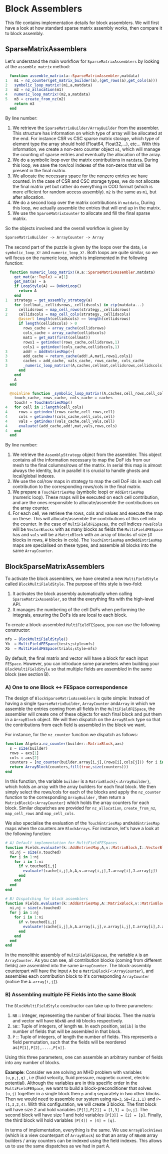 # Block Assemblers

This file contains implementation details for block assemblers. We will first have a look at how standard sparse matrix assembly works, then compare it to block assembly.

## SparseMatrixAssemblers

Let's understand the main workflow for `SparseMatrixAssemblers` by looking at the `assemble_matrix` method:

```julia
  function assemble_matrix(a::SparseMatrixAssembler,matdata)
1   m1 = nz_counter(get_matrix_builder(a),(get_rows(a),get_cols(a)))
2   symbolic_loop_matrix!(m1,a,matdata)
3   m2 = nz_allocation(m1)
4   numeric_loop_matrix!(m2,a,matdata)
5   m3 = create_from_nz(m2)
    return m3
  end
```

By line number:

1) We retrieve the `SparseMatrixBuilder/ArrayBuilder` from the assembler. This structure has information on which type of array will be allocated at the end. For instance CSR vs CSC sparse matrix storage, which type of element type the array should hold (Float64, Float32,...), etc... With this information, we create a non-zero counter object `m1`, which will manage the counting of sparse entries and eventually the allocation of the array.
2) We do a symbolic loop over the matrix contributions in `matdata`. During this loop, we save the row/col indexes of the non-zeros that will be present in the final matrix.
3) We allocate the necessary space for the nonzero entries we have counted. In the case of CSR and CSC storage types, we do not allocate the final matrix yet but rather do everything in COO format (which is more efficient for random access assembly). `m2` is the same as `m1`, but after allocation.
4) We do a second loop over the matrix contributions in `matdata`, During this loop, we actually assemble the entries that will end up in the matrix.
5) We use the `SparseMatrixCounter` to allocate and fill the final sparse matrix.

So the objects involved and the overall workflow is given by

```md
SparseMatrixBuilder -> ArrayCounter -> Array
```

The second part of the puzzle is given by the loops over the data, i.e `symbolic_loop_X!` and `numeric_loop_X!`. Both loops are quite similar, so we will focus on the numeric loop, which is implemented in the following function: 

```julia
  function numeric_loop_matrix!(A,a::SparseMatrixAssembler,matdata)
    get_mat(a::Tuple) = a[1]
    get_mat(a) = a
    if LoopStyle(A) == DoNotLoop()
      return A
    end
1   strategy = get_assembly_strategy(a)
    for (cellmat,_cellidsrows,_cellidscols) in zip(matdata...)
2     cellidsrows = map_cell_rows(strategy,_cellidsrows)
2     cellidscols = map_cell_cols(strategy,_cellidscols)
      @assert length(cellidscols) == length(cellidsrows)
      if length(cellidscols) > 0
        rows_cache = array_cache(cellidsrows)
        cols_cache = array_cache(cellidscols)
        mat1 = get_mat(first(cellmat))
        rows1 = getindex!(rows_cache,cellidsrows,1)
        cols1 = getindex!(cols_cache,cellidscols,1)
3       add! = AddEntriesMap(+)
3       add_cache = return_cache(add!,A,mat1,rows1,cols1)
3       caches = add_cache, vals_cache, rows_cache, cols_cache
3       _numeric_loop_matrix!(A,caches,cellmat,cellidsrows,cellidscols)
      end
    end
    A
  end

  @noinline function _symbolic_loop_matrix!(A,caches,cell_rows,cell_cols,mat1)
    touch_cache, rows_cache, cols_cache = caches
    touch! = TouchEntriesMap()
4   for cell in 1:length(cell_cols)
4     rows = getindex!(rows_cache,cell_rows,cell)
4     cols = getindex!(cols_cache,cell_cols,cell)
4     vals = getindex!(vals_cache,cell_vals,cell)
4     evaluate!(add_cache,add!,mat,vals,rows,cols)
4   end
  end
```

By line number: 
1) We retrieve the `AssemblyStrategy` object from the assembler. This object contains all the information necessary to map the DoF ids from our mesh to the final columns/rows of the matrix. In serial this map is almost always the identity, but in parallel it is crucial to handle ghosts and local/global indexes. 
2) We use the col/row maps in strategy to map the cell DoF ids in each cell contribution to the corresponding rows/cols in the final matrix. 
3) We prepare a `TouchEntriesMap` (symbolic loop) or `AddEntriesMap` (numeric loop). These maps will be executed on each cell contribution, and are the ones responsible to allocate/assemble the contributions on the array counter. 
4) For each cell, we retrieve the rows, cols and values and execute the map on these. This will allocate/assemble the contributions of this cell into the counter. In the case of `MultiFieldFESpaces`,  the cell indices `rows`/`cols` will be `VectorBlocks` with as many blocks as fields the `MultiFieldFESpace` has and `vals` will be a `MatrixBlock` with an array of blocks of size (# blocks in rows, # blocks in cols). The `TouchEntriesMap` and`AddEntriesMap` maps are specialised on these types, and assemble all blocks into the same `ArrayCounter`. 

## BlockSparseMatrixAssemblers

To activate the block assemblers, we have created a new `MultiFieldStyle` called `BlockMultiFieldStyle`.  The purpose of this style is two-fold: 
1) It activates the block assembly automatically when calling `SparseMatrixAssembler`, so that the everything fits with the high-level API. 
2) It manages the numbering of the cell DoFs when performing the integrals, ensuring the DoFs ids are local to each block. 

To create a block-assembled `MultiFieldFESpace`, you can use the following constructor: 
```julia
mfs = BlockMultiFieldStyle()
Yb  = MultiFieldFESpace(tests;style=mfs)
Xb  = MultiFieldFESpace(trials;style=mfs)
```

By default, the final matrix and vector will have a block for each input `FESpace`. However, you can introduce some parameters when building your `BlockMultiFieldStyle` so that multiple fields are assembled in the same block (see section B). 

### A) One to one Block <-> FESpace correspondence

The design of `BlockSparseMatrixAssemblers` is quite simple: Instead of having a single `SparseMatrixBuilder`, `ArrayCounter` and`Array` in which we assemble the entries coming from all fields in the `MultiFieldFESpace`, the assembler will create one of these objects for each final block and put them in a `ArrayBlock` object. We will then dispatch on the `ArrayBlock` type so that the contributions from each field is assembled in the block we want. 

For instance, for the `nz_counter` function we dispatch as follows: 

```julia
function Algebra.nz_counter(builder::MatrixBlock,axs)
  s = size(builder)
  rows = axs[1]
  cols = axs[2]
  counters = [nz_counter(builder.array[i,j],(rows[i],cols[j])) for i in 1:s[1], j in 1:s[2]]
  return ArrayBlock(counters,fill(true,size(counters)))
end
```

In this function, the variable `builder` is a `MatrixBlock{<:ArrayBuilder}`, which holds an array with the array builders for each final block.
We then simply select the rows/cols for each of the blocks and apply the `nz_counter` function to the corresponding `ArrayBuilder` ,  then return a `MatrixBlock{<:ArrayCounter}` which holds the array counters for each block.
Similar dispatches are provided for `nz_allocation`, `create_from_nz`, `map_cell_rows` and `map_cell_cols`.

We also specialise the evaluation of the `TouchEntriesMap` and`AddEntriesMap` maps when the counters are `BlockArrays`. For instance, let's have a look at the following function: 

```julia
# A) Default implementation for MultiFieldFESpaces
function Fields.evaluate!(k::AddEntriesMap,A,v::MatrixBlock,I::VectorBlock,J::VectorBlock)
  ni,nj = size(v.touched)
  for j in 1:nj
    for i in 1:ni
      if v.touched[i,j]
        evaluate!(cache[i,j],k,A,v.array[i,j],I.array[i],J.array[j])
      end
    end
  end
end

# B) Dispatching for block assemblers
function Fields.evaluate!(k::AddEntriesMap,A::MatrixBlock,v::MatrixBlock,I::VectorBlock,J::VectorBlock)
  ni,nj = size(v.touched)
  for j in 1:nj
    for i in 1:ni
      if v.touched[i,j]
        evaluate!(cache[i,j],k,A.array[i,j],v.array[i,j],I.array[i],J.array[j])
      end
    end
  end
end
```

In the monolithic assembly of `MultiFieldFESpaces`, the variable `A` is an `ArrayCounter`. As you can see, all contribution blocks (coming from different fields) are assembled into the same `ArrayCounter`. The block-assembly counterpart will have the input `A` be a `MatrixBlock{<:ArrayCounter}`, and assembles each contribution block to it's corresponding `ArrayCounter` (notice the `A.array[i,j]`).

### B) Assembling multiple FE Fields into the same Block

The `BlockMultiFieldStyle` constructor can take up to three parameters:

1) `NB` :: Integer, representing the number of final blocks. Then the matrix and vector will have `NBxNB` and `NB` blocks respectively.
2) `SB`:: Tuple of integers, of length `NB`.  In each position, `SB[ib]` is the number of fields that will be assembled in that block.
3) `P`  :: Tuple of integers, of length the number of fields. This represents a field permutation, such that the fields will be reordered as`[P[1],P[2],....,P[n]]`.

Using this three parameters, one can assemble an arbitrary number of fields into any number of blocks.

**Example**: Consider we are solving an MHD problem with variables `(u,p,j,q)` , i.e (fluid velocity, fluid pressure, magnetic current, electric potential). Although the variables are in this specific order in the `MultiFieldFESpace`, we want to build a block-preconditioner that solves `(u,j)` together in a single block then `p` and `q` separately in two other blocks. Then we would need to assemble our system using `NB=3`, `SB=(2,1,1)` and `P=(1,3,2,4)`.
With this configuration, we will create 3 blocks. The first block will have size 2 and hold variables `[P[1],P[2]] = [1,3] = [u,j]`. The second block will have size 1 and hold variables `[P[3]] = [2] = [p]`. Finally, the third block will hold variables `[P[4]] = [4] = [q]`.

In terms of implementation, everything is the same. We use `ArrayBlockViews` (which is a view counterpart of `ArrayBlock`) so that an array of `NBxNB` array builders / array counters can be indexed using the field indexes. This allows us to use the same dispatches as we had in part A.